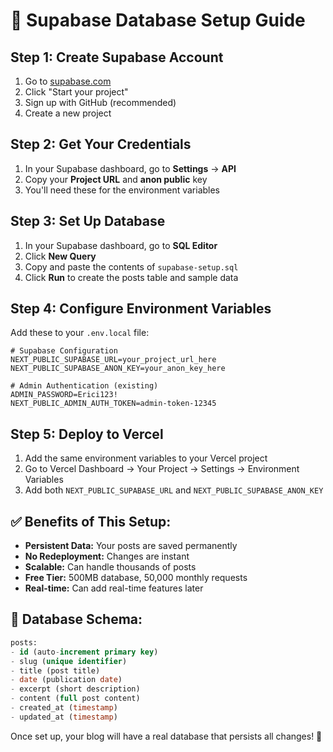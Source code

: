 # 🚀 Supabase Database Setup Guide

## **Step 1: Create Supabase Account**
1. Go to [supabase.com](https://supabase.com)
2. Click "Start your project"
3. Sign up with GitHub (recommended)
4. Create a new project

## **Step 2: Get Your Credentials**
1. In your Supabase dashboard, go to **Settings** → **API**
2. Copy your **Project URL** and **anon public** key
3. You'll need these for the environment variables

## **Step 3: Set Up Database**
1. In your Supabase dashboard, go to **SQL Editor**
2. Click **New Query**
3. Copy and paste the contents of `supabase-setup.sql`
4. Click **Run** to create the posts table and sample data

## **Step 4: Configure Environment Variables**
Add these to your `.env.local` file:

```env
# Supabase Configuration
NEXT_PUBLIC_SUPABASE_URL=your_project_url_here
NEXT_PUBLIC_SUPABASE_ANON_KEY=your_anon_key_here

# Admin Authentication (existing)
ADMIN_PASSWORD=Erici123!
NEXT_PUBLIC_ADMIN_AUTH_TOKEN=admin-token-12345
```

## **Step 5: Deploy to Vercel**
1. Add the same environment variables to your Vercel project
2. Go to Vercel Dashboard → Your Project → Settings → Environment Variables
3. Add both `NEXT_PUBLIC_SUPABASE_URL` and `NEXT_PUBLIC_SUPABASE_ANON_KEY`

## **✅ Benefits of This Setup:**
- **Persistent Data:** Your posts are saved permanently
- **No Redeployment:** Changes are instant
- **Scalable:** Can handle thousands of posts
- **Free Tier:** 500MB database, 50,000 monthly requests
- **Real-time:** Can add real-time features later

## **🔧 Database Schema:**
```sql
posts:
- id (auto-increment primary key)
- slug (unique identifier)
- title (post title)
- date (publication date)
- excerpt (short description)
- content (full post content)
- created_at (timestamp)
- updated_at (timestamp)
```

Once set up, your blog will have a real database that persists all changes! 🎉
